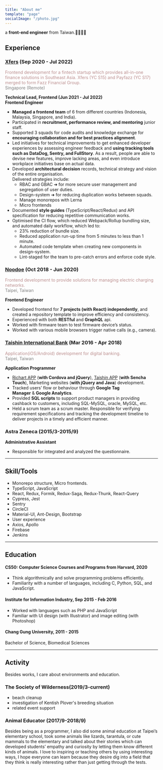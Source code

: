 ```yaml
---
title: "About me"
template: "page"
socialImage: "/photo.jpg"
---
```


a **front-end engineer** from Taiwan.👩‍💻🇹🇼

## Experience

### [Xfers](https://www.xfers.com/sg) (Sep 2020 - Jul 2022)

<span style="color:rosybrown">Frontend development for a fintech startup which provides all-in-one finance solutions in Southeast Asia. Xfers (YC S15) and Payfazz (YC S17) merged to form Fazz Financial Group.</span>\
<span style="color:grey">Singapore (Remote)</span>

**Technical Lead, Frontend (Jun 2021 - Jul 2022)**\
**Frontend Engineer**

- **Managed a frontend team** of 6 from different countries (Indonesia, Malaysia, Singapore, and India).
- Participated in **recruitment, performance review, and mentoring** junior staff.
- Supported 3 squads for code audits and knowledge exchange for **encouraging collaboration and for best practices alignment**.
- Led initiatives for technical improvements to get enhanced developer experiences by assessing engineer feedback and **using tracking tools such as DataDog, Sentry, and FullStory**. As a result, people are able to devise new features, improve lacking areas, and even introduce workplace initiatives base on actual data.
- Developed **architectural decision** records, technical strategy and vision of the entire organisation.\
  Delivered strategies include:
  - RBAC and GBAC ➜ for more secure user management and segregation of user duties.
  - Design-system ➜ for reducing duplication works between squads.
  - Manage monorepos with Lerna
  - Micro frontends
- Documented **style guides** (TypeScript/React/Redux) and API specification for reducing repetitive communication works.
- Optimised the CI flow, which reduced Webpack/Rollup bundling size, and automated daily workflow, which led to:
  - 23% reduction of bundle size.
  - Reduced application run-up time from 5 minutes to less than 1 minute.
  - Automated code template when creating new components in design-system.
  - Lint-staged for the team to pre-catch errors and enforce code style.

### [Noodoe](https://www.noodoe.com/au/) (Oct 2018 - Jun 2020)

<span style="color:rosybrown">Frontend development to provide solutions for managing electric charging networks.</span>\
<span style="color:grey">Taipei, Taiwan</span>

**Frontend Engineer**

- Developed frontend for **7 projects (with React) independently**, and created a repository template to improve efficiency and consistency.
- Experienced with both **RESTful** and **GraphQL** api.
- Worked with firmware team to test firmware device’s status.
- Worked with various mobile browsers trigger native calls (e.g., camera).

### [Taishin International Bank](https://www.taishinbank.com.tw/TSB/en/) (Mar 2016 - Apr 2018)

<span style="color:rosybrown">Application(iOS/Android) development for digital banking.</span>\
<span style="color:grey">Taipei, Taiwan</span>

**Application Programmer**

- [Richart APP](https://apps.apple.com/tw/app/richart/id1079733142) (**with Cordova and jQuery**), [Taishin APP](https://play.google.com/store/apps/details?id=tw.com.taishinbank.mobile&hl=zh_TW&gl=US) (**with Sencha Touch**), Marketing websites (**with jQuery and Java**) development.
- Tracked users’ flow or behaviour through **Google Tag Manager** & **Google Analytics**.
- Provided **SQL scripts** to support product managers in providing cashback to customers, including SQL-MySQL, oracle, MySQL, etc.
- Held a scrum team as a scrum master. Responsible for verifying requirement specifications and tracking the development timeline to deliver projects in a timely and efficient manner.

### Astra Zeneca (2015/3-2015/9)

**Administrative Assistant**

- Responsible for integrated and analyzed the questionnaire.

---

## Skill/Tools

- Monorepo structure, Micro frontends.
- TypeScript, JavaScript
- React, Redux, Formik, Redux-Saga, Redux-Thunk, React-Query
- Cypress, Jest
- Sentry
- CircleCI
- Material-UI, Ant-Design, Bootstrap
- User experience
- Axios, Apollo
- Firebase
- Jenkins

---

## Education

#### CS50: Computer Science Courses and Programs from Harvard, 2020

- Think algorithmically and solve programming problems efficiently.
- Familiarity with a number of languages, including C, Python, SQL, and JavaScript.

#### Institute for Information Industry, Sep 2015 - Feb 2016

- Worked with languages such as PHP and JavaScript
- Familiar with UI design (with Illustrator) and image editing (with Photoshop)

#### Chang Gung University, 2011 - 2015

Bachelor of Science, Biomedical Sciences

---

## Activity

Besides works, I care about environments and education.

### The Society of Wilderness(2019/3-current)

- beach cleanup
- investigation of Kentish Plover's breeding situation
- related event support

### Animal Educator (2017/9-2018/9)

Besides being as a programmer, I also did some animal education at Taipei’s elementary school, took some animals like lizards, tarantula, or cute mammals to the elementary and talked about their stories which can developed students’ empathy and curiosity by letting them know different kinds of animals. I love to inspiring or teaching others by using interesting ways, I hope everyone can learn because they desire dig into a field that they think is really interesting rather than just getting through the tests.
